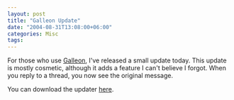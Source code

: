 ```yaml
---
layout: post
title: "Galleon Update"
date: "2004-08-31T13:08:00+06:00"
categories: Misc 
tags: 
---
```


For those who use <a href="http://www.camdenfamily.com/morpheus/forums">Galleon</a>, I've released a small update today. This update is mostly cosmetic, although it adds a feature I can't believe I forgot. When you reply to a thread, you now see the original message.

You can download the updater <a href="http://www.camdenfamily.com/morpheus/downloads/forumsupdate.zip">here</a>.